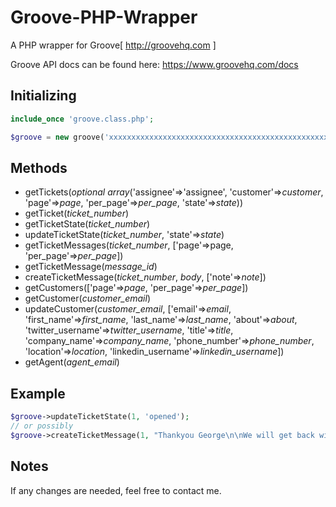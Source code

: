 Groove-PHP-Wrapper
==================

A PHP wrapper for Groove[ http://groovehq.com ]

Groove API docs can be found here: https://www.groovehq.com/docs

Initializing
------------------

```php
include_once 'groove.class.php';

$groove = new groove('xxxxxxxxxxxxxxxxxxxxxxxxxxxxxxxxxxxxxxxxxxxxxxxxx'); // your api key here
```

Methods
------------------

- getTickets(_optional array_('assignee'=>'assignee', 'customer'=>_customer_, 'page'=>_page_, 'per_page'=>_per_page_, 'state'=>_state_))
- getTicket(_ticket_number_)
- getTicketState(_ticket_number_)
- updateTicketState(_ticket_number_, 'state'=>_state_)
- getTicketMessages(_ticket_number_, ['page'=>page, 'per_page'=>_per_page_])
- getTicketMessage(_message_id_)
- createTicketMessage(_ticket_number_, _body_, ['note'=>_note_])
- getCustomers(['page'=>_page_, 'per_page'=>_per_page_])
- getCustomer(_customer_email_)
- updateCustomer(_customer_email_, ['email'=>_email_, 'first_name'=>_first_name_, 'last_name'=>_last_name_, 'about'=>_about_, 'twitter_username'=>_twitter_username_, 'title'=>_title_, 'company_name'=>_company_name_, 'phone_number'=>_phone_number_, 'location'=>_location_, 'linkedin_username'=>_linkedin_username_])
- getAgent(_agent_email_)

Example
------------------
```php
$groove->updateTicketState(1, 'opened');
// or possibly
$groove->createTicketMessage(1, "Thankyou George\n\nWe will get back with you as soon as possible.", ['note'=>'text123']);
```

Notes
------------------
If any changes are needed, feel free to contact me.
